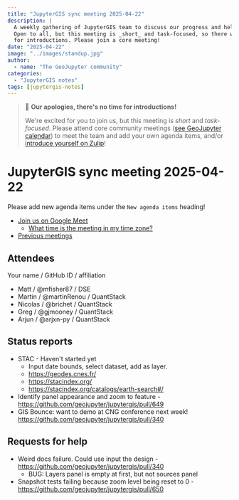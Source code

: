 ```yaml
---
title: "JupyterGIS sync meeting 2025-04-22"
description: |
  A weekly gathering of JupyterGIS team to discuss our progress and help each other out.
  Open to all, but this meeting is _short_ and task-focused, so there will not be time
  for introductions. Please join a core meeting!
date: "2025-04-22"
image: "../images/standup.jpg"
author:
  - name: "The GeoJupyter community"
categories:
  - "JupyterGIS notes"
tags: [jupytergis-notes]
---
```


> :pray: **Our apologies, there's no time for introductions!**
>
> We're excited for you to join us, but this meeting is _short_ and _task-focused_.
> Please attend core community meetings
> ([see GeoJupyter calendar](https://geojupyter.org/calendar))
> to meet the team and add your own agenda items, and/or
> [introduce yourself on  Zulip](https://jupyter.zulipchat.com/#narrow/channel/471314-geojupyter/topic/Welcome)!

# JupyterGIS sync meeting 2025-04-22

Please add new agenda items under the `New agenda items` heading!

- [Join us on Google Meet](https://meet.google.com/zhk-vygf-gke)
  - [What time is the meeting in my time zone?](https://dateful.com/convert/utc?t=4pm)
- [Previous meetings](https://geojupyter.org/blog/#category=JupyterGIS%20notes)


## Attendees

Your name / GitHub ID / affiliation

* Matt / \@mfisher87 / DSE
* Martin / \@martinRenou  / QuantStack
* Nicolas / \@brichet / QuantStack
* Greg / \@gjmooney / QuantStack
* Arjun / \@arjxn-py / QuantStack


## Status reports

* STAC - Haven't started yet
    * Input date bounds, select dataset, add as layer.
    * https://geodes.cnes.fr/
    * https://stacindex.org/
    * https://stacindex.org/catalogs/earth-search#/
* Identify panel appearance and zoom to feature - https://github.com/geojupyter/jupytergis/pull/649
* GIS Bounce: want to demo at CNG conference next week! https://github.com/geojupyter/jupytergis/pull/340

## Requests for help

* Weird docs failure. Could use input the design - https://github.com/geojupyter/jupytergis/pull/340
    * BUG: Layers panel is empty at first, but not sources panel
* Snapshot tests failing because zoom level being reset to 0 - https://github.com/geojupyter/jupytergis/pull/650
